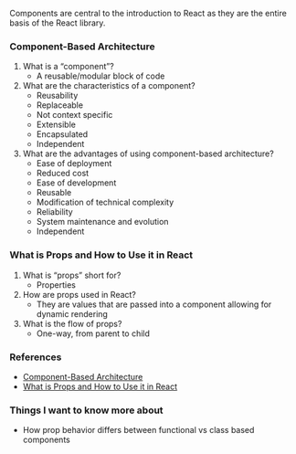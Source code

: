 Components are central to the introduction to React as they are the entire basis of the React library.

### Component-Based Architecture

1. What is a “component”?
   - A reusable/modular block of code
2. What are the characteristics of a component?
   - Reusability
   - Replaceable
   - Not context specific
   - Extensible
   - Encapsulated
   - Independent
3. What are the advantages of using component-based architecture?
   - Ease of deployment
   - Reduced cost
   - Ease of development
   - Reusable
   - Modification of technical complexity
   - Reliability
   - System maintenance and evolution
   - Independent

### What is Props and How to Use it in React

1. What is “props” short for?
   - Properties
2. How are props used in React?
   - They are values that are passed into a component allowing for dynamic rendering
3. What is the flow of props?
   - One-way, from parent to child

### References

- [Component-Based Architecture](https://www.tutorialspoint.com/software_architecture_design/component_based_architecture.htm)
- [What is Props and How to Use it in React](https://itnext.io/what-is-props-and-how-to-use-it-in-react-da307f500da0#:~:text=%E2%80%9CProps%E2%80%9D%20is%20a%20special%20keyword,way%20from%20parent%20to%20child)

### Things I want to know more about
- How prop behavior differs between functional vs class based components
